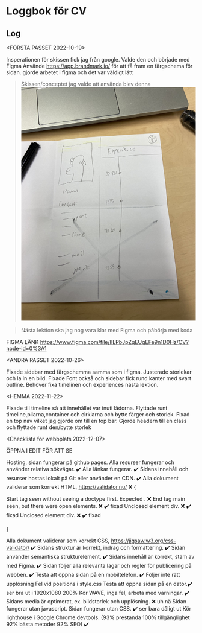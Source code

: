 # Loggbok för CV

## Log

<FÖRSTA PASSET 2022-10-19>

Insperationen för skissen fick jag från google.
Valde den och började med Figma
Använde https://app.brandmark.io/ för att få fram en färgschema för sidan.
gjorde arbetet i figma och det var väldigt lätt


> Skissen/conceptet jag valde att använda blev denna
![Github Logo](/skisser/skiss1.jpg)


> Nästa lektion ska jag nog vara klar med Figma och påbörja med koda




FIGMA LÄNK https://www.figma.com/file/IILPbJpZqEUqEFe9n1D0Hz/CV?node-id=0%3A1 

<ANDRA PASSET 2022-10-26>

Fixade sidebar med färgschemma samma som i figma. Justerade storlekar och la in en bild.
Fixade Font också och sidebar fick rund kanter med svart outline.
Behöver fixa timelinen och experiences nästa lektion.

<HEMMA 2022-11-22>

Fixade till timeline så att innehållet var inuti lådorna. Flyttade runt timeline,pilarna,container och cirklarna och bytte färger och storlek. Fixad en top nav vilket jag gjorde om till en top bar. Gjorde headern till en class och flyttade runt den/bytte storlek


<Checklista för webbplats 2022-12-07> 

ÖPPNA I EDIT FÖR ATT SE

Hosting, sidan fungerar på github pages.
 Alla resurser fungerar och använder relativa sökvägar. ✔️
 Alla länkar fungerar. ✔️
 Sidans innehåll och resurser hostas lokalt på Git eller använder en CDN. ✔️
 Alla dokument validerar som korrekt HTML, https://validator.nu/  ❌ {
 
 Start tag seen without seeing a doctype first. Expected <!DOCTYPE html>. ❌ 
 End tag main seen, but there were open elements. ❌ ✔️ fixad
  Unclosed element div. ❌ ✔️ fixad
  Unclosed element div. ❌ ✔️ fixad
 
 }
 
 Alla dokument validerar som korrekt CSS, https://jigsaw.w3.org/css-validator/ ✔️
 Sidans struktur är korrekt, indrag och formattering. ✔️
 Sidan använder semantiska strukturelement. ✔️
 Sidans innehåll är korrekt, stäm av med Figma. ✔️
 Sidan följer alla relevanta lagar och regler för publicering på webben. ✔️
 Testa att öppna sidan på en mobiltelefon. ✔️  Följer inte rätt upplösning Fel vid positions i style.css
 Testa att öppna sidan på en dator.✔️ ser bra ut i 1920x1080 200%
 Kör WAVE, inga fel, arbeta med varningar. ✔️
 Sidans media är optimerat, ex. bildstorlek och upplösning. ❌ uh nä
 Sidan fungerar utan javascript.
 Sidan fungerar utan CSS. ✔️ ser bara dåligt ut
 Kör lighthouse i Google Chrome devtools. (93% prestanda 100% tillgänglighet 92% bästa metoder 92% SEO) ✔️
